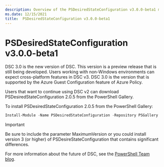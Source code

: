 ```yaml
---
description: Overview of the PSDesiredStateConfiguration v3.0.0-beta1 module.
ms.date: 12/15/2021
title:  PSDesiredStateConfiguration v3.0.0-beta1
---
```

# PSDesiredStateConfiguration v3.0.0-beta1

DSC 3.0 is the new version of DSC. This version is a preview release that is still being developed.
Users working with non-Windows environments can expect cross-platform features in DSC v3. DSC 3.0 is
the version that is supported by the Azure Guest Configuration feature of Azure Policy.

Users that want to continue using DSC v2 can download PSDesiredStateConfiguration 2.0.5
from the PowerShell Gallery.

To install PSDesiredStateConfiguration 2.0.5 from the PowerShell Gallery:

```powershell
Install-Module -Name PSDesiredStateConfiguration -Repository PSGallery -MaximumVersion 2.99
```

> [!IMPORTANT]
> Be sure to include the parameter MaximumVersion or you could install version 3 (or higher) of
> PSDesireStateConfiguration that contains significant differences.

For more information about the future of DSC, see the
[PowerShell Team blog](https://devblogs.microsoft.com/powershell/powershell-team-2021-investments/#dsc-for-powershell-7).
